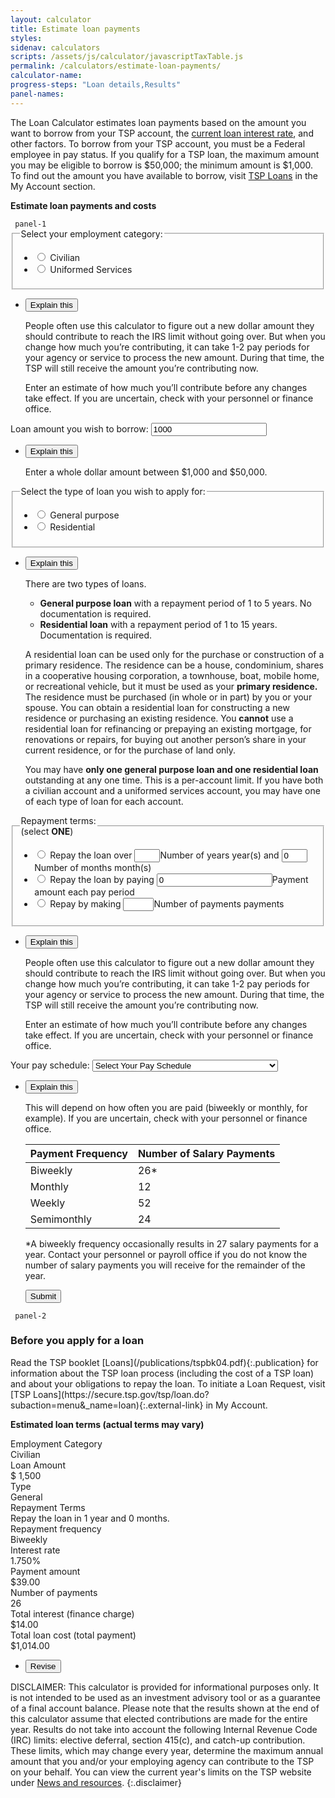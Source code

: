 ```yaml
---
layout: calculator
title: Estimate loan payments
styles:
sidenav: calculators
scripts: /assets/js/calculator/javascriptTaxTable.js
permalink: /calculators/estimate-loan-payments/
calculator-name:
progress-steps: "Loan details,Results"
panel-names:
---
```


The Loan Calculator estimates loan payments based on the amount you want to borrow from your TSP account, the [current loan interest rate](/news-and-resources/), and other factors. To borrow from your TSP account, you must be a Federal employee in pay status. If you qualify for a TSP loan, the maximum amount you may be eligible to borrow is $50,000; the minimum amount is $1,000. To find out the amount you have available to borrow, visit [TSP Loans](javascript:void(0)) in the My Account section.

**Estimate loan payments and costs**

<form>
<!-- PANEL 1 -->
<code> panel-1 </code>
<section id="panel-1" class="calculator-panel">
<div class="panel-form-field" >
<fieldset>
<legend aria-details="panel-1.1">Select your employment category:</legend>
<ul class="usa-unstyled-list">
<li>
<input id="civilian" type="radio" name="employment-category" value="civilian">
<label for="civilian">Civilian</label>
</li>
<li>
<input id="uniformed-services" type="radio" name="employment-category" value="uniformed-services">
<label for="uniformed-services">Uniformed Services</label>
</li>
</ul>
</fieldset>
<!-- Explain this -->
<ul class="usa-accordion">
<li>
<button class="usa-accordion-button"
aria-expanded="false"
aria-controls="panel-1.1">
Explain this
</button>
<div id="panel-1.1" class="usa-accordion-content" markdown="1">

People often use this calculator to figure out a new dollar amount they should contribute to reach the IRS limit without going over. But when you change how much you’re contributing, it can take 1-2 pay periods for your agency or service to process the new amount. During that time, the TSP will still receive the amount you’re contributing now.

Enter an estimate of how much you’ll contribute before any changes take effect. If you are uncertain, check with your personnel or finance office.

</div>
</li>
</ul>
</div> <!---->

<div class="panel-form-field" >
<label for="loanAmt" aria-details="panel-1.2" >Loan amount you wish to borrow:</label>
<span data-format="$" class="input-symbol-left">
<input class="positiveinteger" type="text" id="loanAmt" name="loanAmt" maxlength="5" value="1000" onchange="loanAmtGood(false);">
</span>
<!-- Explain this -->
<ul class="usa-accordion">
<li>
<button class="usa-accordion-button"
aria-expanded="false"
aria-controls="panel-1.2">
Explain this
</button>
<div id="panel-1.2" class="usa-accordion-content" markdown="1">

Enter a whole dollar amount between $1,000 and $50,000.

</div>
</li>
</ul>
</div> <!---->

<div class="panel-form-field" >
<fieldset>
<legend aria-details="panel-1.3">Select the type of loan you wish to apply for:</legend>
<ul class="usa-unstyled-list">
<li>
<input type="radio" id="General" name="loanType" value="General" onclick="loanTypeGood(false);">
<label for="General">General purpose</label>
</li>
<li>
<input type="radio" id="Residential" name="loanType" value="Residential" onclick="loanTypeGood(false);">
<label for="Residential">Residential</label>
</li>
</ul>
</fieldset>
<!-- Explain this -->
<ul class="usa-accordion">
<li>
<button class="usa-accordion-button"
aria-expanded="false"
aria-controls="panel-1.3">
Explain this
</button>
<div id="panel-1.3" class="usa-accordion-content" markdown="1">

There are two types of loans.

- **General purpose loan** with a repayment period of 1 to 5 years. No documentation is required.
- **Residential loan** with a repayment period of 1 to 15 years. Documentation is required.

A residential loan can be used only for the purchase or construction of a primary residence. The residence can be a house, condominium, shares in a cooperative housing corporation, a townhouse, boat, mobile home, or recreational vehicle, but it must be used as your **primary residence.** The residence must be purchased (in whole or in part) by you or your spouse. You can obtain a residential loan for constructing a new residence or purchasing an existing residence. You **cannot** use a residential loan for refinancing or prepaying an existing mortgage, for renovations or repairs, for buying out another person’s share in your current residence, or for the purchase of land only.

You may have **only one general purpose loan and one residential loan** outstanding at any one time. This is a per-account limit. If you have both a civilian account and a uniformed services account, you may have one of each type of loan for each account.

</div>
</li>
</ul>
</div> <!---->

<div class="panel-form-field" >
<fieldset>
<legend aria-details="panel-1.4">Repayment terms:<br />(select <strong>ONE</strong>)</legend>
<ul class="usa-unstyled-list repayment-terms">
<!-- Radio 1 -->
<li>
<input type="radio" id="repayTime" name="repayment-terms" value="repayTime">
<label for="repayTime">Repay the loan over</label>
  <input id="ptYears" class="positiveinteger" type="text" name="repayTime" value="" size="2" maxlength="2" onchange="ptYearsMonthsGood(false);"><label for="ptYears" class="sr-only">Number of years</label>
  year(s) and
  <input id="ptMonths" class="positiveinteger" type="text" name="repayTime" value="0" size="2" maxlength="2" onchange="ptYearsMonthsGood(false);" title="Months"><label for="ptMonths" class="sr-only">Number of months</label> month(s)
</li>
<!-- Radio 2 -->
<li>
<input type="radio" id="repayPayday" name="repayment-terms" value="repayPayday" onclick="payTypeGood(false);">
<label for="repayPayday">Repay the loan by paying</label>
  <span data-format="$" class="input-symbol-left">
  <input id="additionalAmount" name="repayPayday" class="positivefloat" value="0" size="8" type="number" onblur="totalContributionGood(false, true);" onchange="totalContributionGood(false, true);" /></span><label for="additionalAmount" class="sr-only">Payment amount</label> each pay period
</li>
<!-- Radio 3 -->
<li>
<input type="radio" id="repayPayments" name="repayment-terms" value="repayPayments" onclick="payTypeGood(false);">
<label for="repayPayments">Repay by making</label>
  <input id="ptNumpay" class="positiveinteger" type="text" name="repayPayments" value="" size="3" maxlength="3" onchange="ptNumpayGood(false);"><label for="ptNumpay" class="sr-only">Number of payments</label> payments
</li>
</ul>
</fieldset>
<!-- Explain this -->
<ul class="usa-accordion">
<li>
<button class="usa-accordion-button"
aria-expanded="false"
aria-controls="panel-1.4">
Explain this
</button>
<div id="panel-1.4" class="usa-accordion-content" markdown="1">

People often use this calculator to figure out a new dollar amount they should contribute to reach the IRS limit without going over. But when you change how much you’re contributing, it can take 1-2 pay periods for your agency or service to process the new amount. During that time, the TSP will still receive the amount you’re contributing now.

Enter an estimate of how much you’ll contribute before any changes take effect. If you are uncertain, check with your personnel or finance office.

</div>
</li>
</ul>
</div> <!---->

<div class="panel-form-field" >
<label for="paySchedule" aria-details="panel-1.5" >Your pay schedule:</label>
<select id="paySchedule" name="paySchedule" onchange="payScheduleGood(false);">
<option value="select">Select Your Pay Schedule</option>
<option value="biweekly">Biweekly  (every 2 weeks, 26 times a year)</option>
<option value="weekly">Weekly (52  times a year)</option>
<option value="semi-monthly">Semi-monthly (twice a month, 24 times a year)</option>
<option value="monthly">Monthly (12  times a year)</option>
</select>
<!-- Explain this -->
<ul class="usa-accordion">
<li>
<button class="usa-accordion-button"
aria-expanded="false"
aria-controls="panel-1.5">
Explain this
</button>
<div id="panel-1.5" class="usa-accordion-content" markdown="1">

This will depend on how often you are paid (biweekly or monthly, for example). If you are uncertain, check with your personnel or finance office.

<table class="pay-schedule-table">
<thead>
<tr>
<th scope="col">Payment Frequency</th>
<th scope="col">Number of Salary Payments</th>
</tr>
</thead>
<tbody>
<tr>
<td>Biweekly</td>
<td>26*</td>
</tr>
<tr>
<td>Monthly</td>
<td>12</td>
</tr>
<tr>
<td>Weekly</td>
<td>52</td>
</tr>
<tr>
<td>Semimonthly</td>
<td>24</td>
</tr>
</tbody></table>

\*A biweekly frequency occasionally results in 27 salary payments for a year.  Contact your personnel or payroll office if you do not know the number of salary payments you will receive for the remainder of the year.

</div>
</li>
</ul>
</div> <!---->
<!-- navigation buttons -->
<ul class="navigation-buttons">
<span id="showResults2">
<button class="usa-button " href="javascript:void(0);" title="" onclick="processPanel(2, 0, 3, 0); return false;">Submit</button>
</span>
</ul>
<div class="tspError pe-error" id="tspErrorytd-cont" style="display: block; text-align: right;"></div>

</section> <!-- end section#panel-1 -->

<!-- PANEL 2 -->
<code> panel-2 </code>
<section id="panel-2" class="calculator-panel" markdown="1">

  <div class="usa-alert  usa-alert-info ">
    <div class="usa-alert-body">
        <h3 class="usa-alert-heading">Before you apply for a loan</h3>
        <p class="usa-alert-text" markdown="1">Read the TSP booklet [Loans](/publications/tspbk04.pdf){:.publication} for information about the TSP loan process (including the cost of a TSP loan) and about your obligations to repay the loan. To initiate a Loan Request, visit [TSP Loans](https://secure.tsp.gov/tsp/loan.do?subaction=menu&amp;_name=loan){:.external-link} in My Account.</p>
    </div>
  </div>

  **Estimated loan terms (actual terms may vary)**

  <div class="results-grid-frame">
  <div class="usa-grid results">
    <div class="usa-width-two-thirds ">Employment Category</div>
    <div class="usa-width-one-third ">
    <span id="contributionYear">Civilian</span>
    </div>
  </div>
  <div class="usa-grid results">
    <div class="usa-width-two-thirds ">Loan Amount</div>
    <div class="usa-width-one-third ">$
    <span id="deferralLimit">1,500</span>
    </div>
  </div>
  <div class="usa-grid results">
    <div class="usa-width-two-thirds ">Type</div>
    <div class="usa-width-one-third "><span id="totalContributed">General</span>
    </div>
  </div>
  <div class="usa-grid results">
    <div class="usa-width-two-thirds ">Repayment Terms</div>
    <div class="usa-width-one-third "><span id="amountAvailable">Repay the loan in 1 year and 0 months.</span>
    </div>
  </div>
  <div class="usa-grid results">
    <div class="usa-width-two-thirds ">Repayment frequency</div>
    <div class="usa-width-one-third "><span id="paymentsRemaining">Biweekly</span>
    </div>
  </div>

  <div class="usa-grid results">
    <div class="usa-width-two-thirds ">Interest rate</div>
    <div class="usa-width-one-third "><span id="paymentsRemaining">1.750</span>%
    </div>
  </div>

  <div class="usa-grid results">
    <div class="usa-width-two-thirds ">Payment amount</div>
    <div class="usa-width-one-third ">$<span id="paymentsRemaining">39.00</span>
    </div>
  </div>

  <div class="usa-grid results">
    <div class="usa-width-two-thirds ">Number of payments</div>
    <div class="usa-width-one-third "><span id="paymentsRemaining">26</span>
    </div>
  </div>

  <div class="usa-grid results">
    <div class="usa-width-two-thirds ">Total interest (finance charge)</div>
    <div class="usa-width-one-third ">$<span id="paymentsRemaining">14.00</span>
    </div>
  </div>

  <div class="usa-grid results">
    <div class="usa-width-two-thirds ">Total loan cost (total payment)</div>
    <div class="usa-width-one-third ">$<span id="paymentsRemaining">1,014.00</span>
    </div>
  </div>

  </div> <!-- end div.results-grid-frame -->

  <!-- navigation buttons -->
  <ul class="navigation-buttons">
  <li><button class="usa-button " href="javascript:void(0);" title="" onclick="showPanel(2); return false;">Revise</button></li>
  </ul>
</section>  <!-- end section#panel-2 -->

</form>

DISCLAIMER: This calculator is provided for informational purposes only. It is not intended to be used as an investment advisory tool or as a guarantee of a final account balance. Please note that the results shown at the end of this calculator assume that elected contributions are made for the entire year. Results do not take into account the following Internal Revenue Code (IRC) limits: <span data-term="Elective Deferral Limit" class="js-glossary-toggle term term-end">elective deferral</span>, <span data-term="Section 415(c) Limit" class="js-glossary-toggle term term-end">section 415(c)</span>, and <span data-term="Catch-Up Contribution Limit" class="js-glossary-toggle term term-end">catch-up contribution</span>. These limits, which may change every year, determine the maximum annual amount that you and/or your employing agency can contribute to the TSP on your behalf. You can view the current year's limits on the TSP website under [News and resources](/news-and-resources/).
{:.disclaimer}

